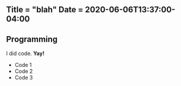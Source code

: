 Title = "blah"
Date = 2020-06-06T13:37:00-04:00
---
## Programming

I did code. **Yay!**

* Code 1
* Code 2
* Code 3